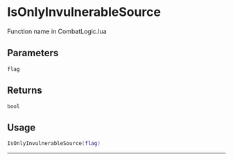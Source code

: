 # IsOnlyInvulnerableSource
Function name in CombatLogic.lua
## Parameters
`flag`
## Returns
`bool`
## Usage
```lua
IsOnlyInvulnerableSource(flag)
```
---
